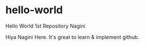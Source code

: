 # hello-world
Hello World 1st Repository Nagini


Hiya
Nagini Here. It's great to learn & implement github.
